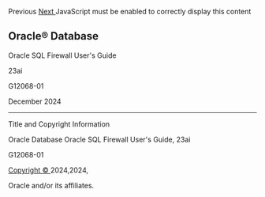 Previous  [ Next  ](preface.md) JavaScript must be enabled to correctly display this content 

##  Oracle® Database 

Oracle SQL Firewall User's Guide 

23ai 

G12068-01 

December 2024 

* * *

Title and Copyright Information 

Oracle Database Oracle SQL Firewall User's Guide, 23ai 

G12068-01 

[ Copyright © ](https://docs.oracle.com/pls/topic/lookup?ctx=en/legal&id=cpyr) 2024,2024, 

Oracle and/or its affiliates. 
